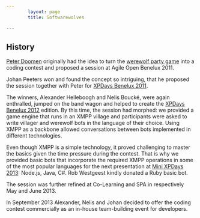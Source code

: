 ```yaml
---
        layout: page
        title: Softwarewolves

---
```


History
---

[Peter Doomen](http://www.linkedin.com/pub/peter-doomen/1/460/33) originally had the idea to turn the <a href="http://en.wikipedia.org/wiki/Mafia_(party_game)">werewolf party game</a> into a coding contest and proposed a session at Agile Open Benelux 2011.

Johan Peeters won and found the concept so intriguing, that he proposed the session together with Peter for [XPDays Benelux 2011](http://www.xpday.be/Xpday2011/sessions/Agile%20Werewolves.html).

The winners, Alexander Helleboogh and Nelis Bouck&eacute;, were again enthralled, jumped on the band wagon and helped to create the [XPDays Benelux 2012]() edition.
By this time, the session had morphed: we provided a game engine that runs in an XMPP village and participants were asked to write villager and werewolf bots in the language of their choice.
Using XMPP as a backbone allowed conversations between bots implemented in different technologies.


Even though XMPP is a simple technology, it proved challenging to master the basics given the time pressure during the contest. That is why we provided basic bots that incorporate the required XMPP operations in some of the most popular languages for the next presentation at [Mini XPDays 2013](): Node.js, Java, C#. Rob Westgeest kindly donated a Ruby basic bot.

The session was further refined at Co-Learning and SPA in respectively May and June 2013.

In September 2013 Alexander, Nelis and Johan decided to offer the coding contest commercially as an in-house team-building event for developers.


